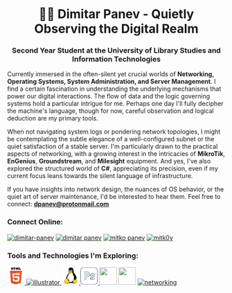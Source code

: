 <h1 align="center">👨‍💻 Dimitar Panev - Quietly Observing the Digital Realm</h1>
<h3 align="center">Second Year Student at the University of Library Studies and Information Technologies</h3>

Currently immersed in the often-silent yet crucial worlds of **Networking, Operating Systems, System Administration, and Server Management**. I find a certain fascination in understanding the underlying mechanisms that power our digital interactions. The flow of data and the logic governing systems hold a particular intrigue for me. Perhaps one day I'll fully decipher the machine's language, though for now, careful observation and logical deduction are my primary tools.

When not navigating system logs or pondering network topologies, I might be contemplating the subtle elegance of a well-configured subnet or the quiet satisfaction of a stable server. I'm particularly drawn to the practical aspects of networking, with a growing interest in the intricacies of **MikroTik**, **EnGenius**, **Groundstream**, and **Milesight** equipment. And yes, I've also explored the structured world of **C#**, appreciating its precision, even if my current focus leans towards the silent language of infrastructure.

If you have insights into network design, the nuances of OS behavior, or the quiet art of server maintenance, I'd be interested to hear them. Feel free to connect: **dpanev@protonmail.com**

<h3 align="left">Connect Online:</h3>
<p align="left">
<a href="https://twitter.com/dimitar_panev" target="_blank"><img align="center" src="https://raw.githubusercontent.com/rahuldkjain/github-profile-readme-generator/master/src/images/icons/Social/twitter.svg" alt="dimitar-panev" height="30" width="40" /></a>
<a href="https://www.linkedin.com/in/dimitar-panev-70b345232/" target="_blank"><img align="center" src="https://raw.githubusercontent.com/rahuldkjain/github-profile-readme-generator/master/src/images/icons/Social/linked-in-alt.svg" alt="dimitar panev" height="30" width="40" /></a>
<a href="https://www.facebook.com/DimitarCPanev/" target="_blank"><img align="center" src="https://raw.githubusercontent.com/rahuldkjain/github-profile-readme-generator/master/src/images/icons/Social/facebook.svg" alt="mitko panev" height="30" width="40" /></a>
<a href="https://instagram.com/mitk0y" target="_blank"><img align="center" src="https://raw.githubusercontent.com/rahuldkjain/github-profile-readme-generator/master/src/images/icons/Social/instagram.svg" alt="mitk0y" height="30" width="40" /></a>
</p>

<h3 align="left">Tools and Technologies I'm Exploring:</h3>
<p align="left"> 
<a href="https://www.w3.org/html/" target="_blank" rel="noreferrer"> <img src="https://raw.githubusercontent.com/devicons/devicon/master/icons/html5/html5-original-wordmark.svg" alt="html5" width="40" height="40"/> </a> <a href="https://www.adobe.com/in/products/illustrator.html" target="_blank" rel="noreferrer"> <img src="https://www.vectorlogo.zone/logos/adobe_illustrator/adobe_illustrator-icon.svg" alt="illustrator" width="40" height="40"/> </a> <a href="https://www.linux.org/" target="_blank" rel="noreferrer"> <img src="https://raw.githubusercontent.com/devicons/devicon/master/icons/linux/linux-original.svg" alt="linux" width="40" height="40"/> </a> <a href="https://www.photoshop.com/en" target="_blank" rel="noreferrer"> <img src="https://raw.githubusercontent.com/devicons/devicon/master/icons/photoshop/photoshop-line.svg" alt="photoshop" width="40" height="40"/> </a> <a href="https://raw.githubusercontent.com/devicons/devicon/master/icons/csharp/csharp-original.svg" alt="csharp" width="40" height="40"/> </a> <a href="https://raw.githubusercontent.com/devicons/devicon/master/icons/css3/css3-original-wordmark.svg" alt="css3" width="40" height="40"/></a> <a href="https://microsoft.com" target="_blank" rel="noreferrer"><img src="https://www.svgrepo.com/show/382713/windows-applications.svg" width="40" height="40"></a> <a href="microsoft.com" target="_blank" rel="noreferrer"><img src="https://www.svgrepo.com/show/280604/hashtag-c-sharp.svg" width="40" height="40"></a> <a href="https://rts-bg.com/en/" target="_blank" rel="noreferrer"><img src="https://www.svgrepo.com/show/241685/networking-server.svg" alt="networking" width="40" height="40"></a>
</p>

